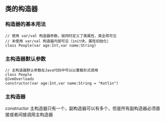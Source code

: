 ## 类的构造器

### 构造器的基本用法

    // 使用 var/val 构造器参数，就同时定义了类属性，类全局可见
    // 未使用 var/val 构造器内部可见（init块，属性初始化）
    class People(var age:Int,var name:String)

### 主构造器默认参数

    // 主构造器默认参数在Java代码中可以以重载形式调用
    class People
    @JvmOverloads
    constructor(var age:Int,var name:String = "Kotlin")

### 主构造器

constructor 主构造器只有一个，副构造器可以有多个，但是所有副构造器必须直接或者间接调用主构造器

